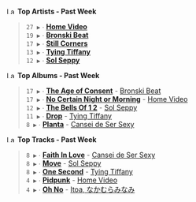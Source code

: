 <!--START_LASTFM_ARTISTS:{"period": "7day", "rows": 5}-->
<a href="https://last.fm" target="_blank"><img src="https://user-images.githubusercontent.com/17434202/215290617-e793598d-d7c9-428f-9975-156db1ba89cc.svg" alt="Last.fm Logo" width="18" height="13"/></a> **Top Artists - Past Week**

> `27 ▶️` ∙ **[Home Video](https://www.last.fm/music/Home+Video)**<br/>
> `19 ▶️` ∙ **[Bronski Beat](https://www.last.fm/music/Bronski+Beat)**<br/>
> `17 ▶️` ∙ **[Still Corners](https://www.last.fm/music/Still+Corners)**<br/>
> `13 ▶️` ∙ **[Tying Tiffany](https://www.last.fm/music/Tying+Tiffany)**<br/>
> `12 ▶️` ∙ **[Sol Seppy](https://www.last.fm/music/Sol+Seppy)**<br/>
<!--END_LASTFM_ARTISTS-->

<!--START_LASTFM_ALBUMS:{"period": "7day", "rows": 5}-->
<a href="https://last.fm" target="_blank"><img src="https://user-images.githubusercontent.com/17434202/215290617-e793598d-d7c9-428f-9975-156db1ba89cc.svg" alt="Last.fm Logo" width="18" height="13"/></a> **Top Albums - Past Week**

> `17 ▶️` ∙ **[The Age of Consent](https://www.last.fm/music/Bronski+Beat/The+Age+of+Consent)** - [Bronski Beat](https://www.last.fm/music/Bronski+Beat)<br/>
> `17 ▶️` ∙ **[No Certain Night or Morning](https://www.last.fm/music/Home+Video/No+Certain+Night+or+Morning)** - [Home Video](https://www.last.fm/music/Home+Video)<br/>
> `12 ▶️` ∙ **[The Bells Of 1 2](https://www.last.fm/music/Sol+Seppy/The+Bells+Of+1+2)** - [Sol Seppy](https://www.last.fm/music/Sol+Seppy)<br/>
> `11 ▶️` ∙ **[Drop](https://www.last.fm/music/Tying+Tiffany/Drop)** - [Tying Tiffany](https://www.last.fm/music/Tying+Tiffany)<br/>
> `8 ▶️` ∙ **[Planta](https://www.last.fm/music/Cansei+de+Ser+Sexy/Planta)** - [Cansei de Ser Sexy](https://www.last.fm/music/Cansei+de+Ser+Sexy)<br/>
<!--END_LASTFM_ALBUMS-->

<!--START_LASTFM_TRACKS:{"period": "7day", "rows": 5}-->
<a href="https://last.fm" target="_blank"><img src="https://user-images.githubusercontent.com/17434202/215290617-e793598d-d7c9-428f-9975-156db1ba89cc.svg" alt="Last.fm Logo" width="18" height="13"/></a> **Top Tracks - Past Week**

> `8 ▶️` ∙ **[Faith In Love](https://www.last.fm/music/Cansei+de+Ser+Sexy/_/Faith+In+Love)** - [Cansei de Ser Sexy](https://www.last.fm/music/Cansei+de+Ser+Sexy)<br/>
> `8 ▶️` ∙ **[Move](https://www.last.fm/music/Sol+Seppy/_/Move)** - [Sol Seppy](https://www.last.fm/music/Sol+Seppy)<br/>
> `8 ▶️` ∙ **[One Second](https://www.last.fm/music/Tying+Tiffany/_/One+Second)** - [Tying Tiffany](https://www.last.fm/music/Tying+Tiffany)<br/>
> `4 ▶️` ∙ **[Pidpunk](https://www.last.fm/music/Home+Video/_/Pidpunk)** - [Home Video](https://www.last.fm/music/Home+Video)<br/>
> `4 ▶️` ∙ **[Oh No](https://www.last.fm/music/Itoa,+%E3%81%AA%E3%81%8B%E3%82%80%E3%82%89%E3%81%BF%E3%81%AA%E3%81%BF/_/Oh+No)** - [Itoa, なかむらみなみ](https://www.last.fm/music/Itoa,+%E3%81%AA%E3%81%8B%E3%82%80%E3%82%89%E3%81%BF%E3%81%AA%E3%81%BF)<br/>
<!--END_LASTFM_TRACKS-->